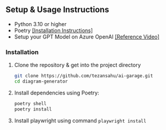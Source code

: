 

## Setup & Usage Instructions

- Python 3.10 or higher
- Poetry [[Installation Instructions]](https://python-poetry.org/docs/#installation)
- Setup your GPT Model on Azure OpenAI [[Reference Video]](https://youtu.be/H_1Ge6wxaaE?si=_mv-I8w2VB7D1PhB)

### Installation
  1. Clone the repository & get into the project directory
     ```sh
     git clone https://github.com/tezansahu/ai-garage.git
     cd diagram-generator
     ```
  2. Install dependencies using Poetry:
     ```sh
     poetry shell
     poetry install
     ```
  3. Install playwright using command `playwright install`